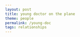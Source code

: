 ```yaml
---
layout: post
title: young doctor on the plane
theme: people
permalink: /young-doc
tags: relationships
---
```

